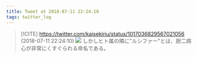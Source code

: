 ```yaml
---
title: Tweet at 2018-07-11 22:24:10
tags: twitter_log
---
```


> [!CITE] https://twitter.com/kaisekiriu/status/1017036829567021056 (2018-07-11 22:24:10)
> ![](https://twitter.com/kaisekiriu/status/1017036829567021056)
> しかしヒト属の隣に"ルシファー"とは、厨二病心が非常にくすぐられる命名である。
